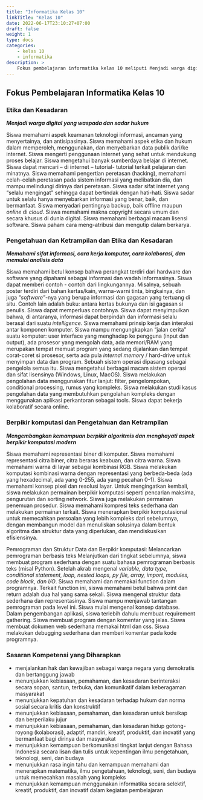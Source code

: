 ```yaml
---
title: "Informatika Kelas 10"
linkTitle: "Kelas 10"
date: 2022-06-17T23:10:27+07:00
draft: false
weight: 1
type: docs
categories:
    - kelas 10
    - informatika
description: >
    Fokus pembelajaran informatika kelas 10 meliputi Menjadi warga digital yang waspada dan sadar hukum; Memahami sifat informasi, cara kerja komputer, cara kolaborasi, dan memulai analisis data; Mengembangkan kemampuan berpikir algoritmis dan menghayati aspek berpikir komputasi modern; 
---
```


## Fokus Pembelajaran Informatika Kelas 10
### Etika dan Kesadaran
***Menjadi warga digital yang waspada dan sadar hukum***

Siswa memahami aspek keamanan teknologi informasi, ancaman yang menyertainya, dan antisipasinya. Siswa memahami aspek etika dan hukum dalam memperoleh, menggunakan, dan menyebarkan data publik dari/ke internet. Siswa mengerti penggunaan internet yang sehat untuk mendukung proses belajar. Siswa mengetahui banyak sumberdaya belajar di internet. Siswa dapat mencari – di internet – tutorial- tutorial terkait pelajaran dan minatnya. Siswa memahami pengertian peretasan (hacking), memahami celah-celah peretasan pada sistem informasi yang melibatkan dia, dan mampu melindungi dirinya dari peretasan. Siswa sadar sifat internet yang “selalu mengingat” sehingga dapat bertindak dengan hati-hati. Siswa sadar untuk selalu hanya menyebarkan informasi yang benar, baik, dan bermanfaat. Siswa menyadari pentingnya backup, baik offline maupun *online* di *cloud*. Siswa memahami makna copyright secara umum dan secara khusus di dunia digital. Siswa memahami berbagai macam lisensi software. Siswa paham cara meng-atribusi dan mengutip dalam berkarya.

### Pengetahuan dan Ketrampilan dan Etika dan Kesadaran
***Memahami sifat informasi, cara kerja komputer, cara kolaborasi, dan memulai analisis data***

Siswa memahami betul konsep bahwa perangkat terdiri dari hardware dan software yang dipahami sebagai informasi dan wadah informasinya. Siswa dapat memberi contoh - contoh dari lingkungannya. Misalnya, sebuah poster terdiri dari bahan kertas/kain, warna-warni tinta, bingkainya, dan juga *“software”*-nya yang berupa informasi dan gagasan yang tertuang di situ. Contoh lain adalah buku: antara kertas bukunya dan isi gagasan si penulis. Siswa dapat memperluas contohnya. Siswa dapat menyimpulkan bahwa, di antaranya, informasi dapat berpindah dan informasi selalu berasal dari suatu *intelligence*. Siswa memahami prinsip kerja dan interaksi antar komponen komputer. Siswa mampu mengungkapkan “jalan cerita” suatu komputer: user interface yang menghadap ke pengguna (input dan output), ada prosesor yang mengolah data, ada memori/RAM yang merupakan tempat memuat program yang sedang dijalankan dan tempat corat-coret si prosesor, serta ada pula *internal memor*y / hard-drive untuk menyimpan data dan program. Sebuah sistem operasi dipasang sebagai pengelola semua itu. Siswa mengetahui berbagai macam sistem operasi dan sifat lisensinya (Windows, Linux, MacOS). Siswa melakukan pengolahan data menggunakan fitur lanjut: filter, pengelompokan, conditional processing, rumus yang kompleks. Siswa melakukan studi kasus pengolahan data yang membutuhkan pengolahan kompleks dengan menggunakan aplikasi perkantoran sebagai tools. Siswa dapat bekerja kolaboratif secara online.

### Berpikir komputasi dan Pengetahuan dan Ketrampilan
***Mengembangkan kemampuan berpikir algoritmis dan menghayati aspek berpikir komputasi modern***

Siswa memahami representasi biner di komputer. Siswa memahami representasi citra biner, citra beraras keabuan, dan citra warna. Siswa memahami warna di layar sebagai kombinasi RGB. Siswa melakukan komputasi kombinasi warna dengan representasi yang berbeda-beda (ada yang hexadecimal, ada yang 0-255, ada yang pecahan 0-1). Siswa memahami konsep pixel dan resolusi layar. Untuk mengingatkan kembali, siswa melakukan permainan berpikir komputasi seperti pencarian maksima, pengurutan dan sorting network. Siswa juga melakukan permainan penemuan prosedur. Siswa memahami kompresi teks sederhana dan melakukan permainan terkait. Siswa menerapkan berpikir komputasional untuk memecahkan persoalan yang lebih kompleks dari sebelumnya, dengan membangun model dan menuliskan solusinya dalam bentuk algoritma dan struktur data yang diperlukan, dan mendiskusikan efisiensinya.

Pemrograman dan Struktur Data dan Berpikir komputasi: Melancarkan pemrograman berbasis teks
Melanjutkan dari tingkat sebelumnya, siswa membuat program sederhana dengan suatu bahasa pemrograman berbasis teks (misal Python). Setelah akrab mengenal *variable, data type, conditional statement, loop, nested loops, py file, array, import, modules, code block, dan I/O*. Siswa memahami dan memakai function dalam programnya. Terkait function ini, siswa memahami betul bahwa print dan return adalah dua hal yang sama sekali. Siswa mengenal struktur data sederhana dan representasinya. Siswa mampu menjawab tantangan pemrograman pada level ini. Siswa mulai mengenal konsep database. Dalam pengembangan aplikasi, siswa terlebih dahulu membuat requirement gathering. Siswa membuat program dengan komentar yang jelas. Siswa membuat dokumen web sederhana memakai html dan css. Siswa melakukan debugging sederhana dan memberi komentar pada kode programnya.

### Sasaran Kompetensi yang Diharapkan
- menjalankan hak dan kewajiban sebagai warga negara yang demokratis dan bertanggung jawab
- menunjukkan kebiasaan, pemahaman, dan kesadaran berinteraksi secara sopan, santun, terbuka, dan komunikatif dalam keberagaman masyarakat
- menunjukkan kepatuhan dan kesadaran terhadap hukum dan norma sosial secara kritis dan konstruktif
- menunjukkan kebiasaan, pemahaman, dan kesadaran untuk bersikap dan berperilaku jujur
- menunjukkan kebiasaan, pemahaman, dan kesadaran hidup gotong-royong (kolaborasi), adaptif, mandiri, kreatif, produktif, dan inovatif yang bermanfaat bagi dirinya dan masyarakat
- menunjukkan kemampuan berkomunikasi tingkat lanjut dengan Bahasa Indonesia secara lisan dan tulis untuk kepentingan ilmu pengetahuan, teknologi, seni, dan budaya
- menunjukkan rasa ingin tahu dan kemampuan memahami dan menerapkan matematika, ilmu pengetahuan, teknologi, seni, dan budaya untuk memecahkan masalah yang kompleks
- menunjukkan kemampuan menggunakan informatika secara selektif, kreatif, produktif, dan inovatif dalam kegiatan pembelajaran